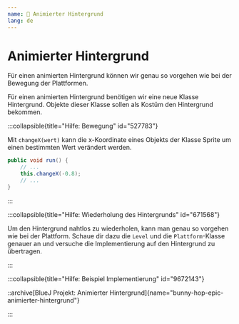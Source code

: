 ```yaml
---
name: 🥈 Animierter Hintergrund
lang: de
---
```


# Animierter Hintergrund

Für einen animierten Hintergrund können wir genau so vorgehen wie bei der Bewegung der Plattformen.

Für einen animierten Hintergrund benötigen wir eine neue Klasse Hintergrund. Objekte dieser Klasse sollen als Kostüm den Hintergrund bekommen.

:::collapsible{title="Hilfe: Bewegung" id="527783"}

Mit `changeX(wert)` kann die x-Koordinate eines Objekts der Klasse Sprite um einen bestimmten Wert verändert werden.

```java
public void run() {
    // ...
    this.changeX(-0.8);
    // ...
}
```

:::

:::collapsible{title="Hilfe: Wiederholung des Hintergrunds" id="671568"}

Um den Hintergrund nahtlos zu wiederholen, kann man genau so vorgehen wie bei der Plattform. Schaue dir dazu die `Level` und die `Plattform`-Klasse genauer an und versuche die Implementierung auf den Hintergrund zu übertragen.

:::

:::collapsible{title="Hilfe: Beispiel Implementierung" id="9672143"}

::archive[BlueJ Projekt: Animierter Hintergrund]{name="bunny-hop-epic-animierter-hintergrund"}

:::
